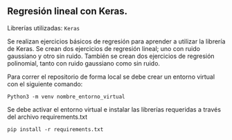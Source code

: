 ## Regresión lineal con Keras. 

Librerías utilizadas: `Keras`

Se realizan ejercicios básicos de regresión para aprender a utilizar la librería de Keras. Se crean dos ejercicios de regresión lineal; uno con ruido gaussiano y otro sin ruido. También se crean dos ejercicios de regresión polinomial, tanto con ruido gaussiano como sin ruido.

Para correr el repositorio de forma local se debe crear un entorno virtual con el siguiente comando:

    Python3 -m venv nombre_entorno_virtual

Se debe activar el entorno virtual e instalar las librerías requeridas a través del archivo requirements.txt

    pip install -r requirements.txt
